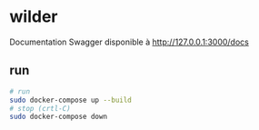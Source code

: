 # wilder

Documentation Swagger disponible à http://127.0.0.1:3000/docs

## run

```bash
# run
sudo docker-compose up --build
# stop (crtl-C)
sudo docker-compose down 
```
